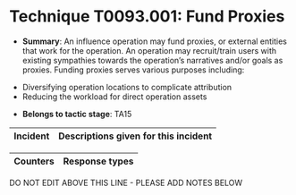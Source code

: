 # Technique T0093.001: Fund Proxies

* **Summary**: An influence operation may fund proxies, or external entities that work for the operation. An  operation may recruit/train users with existing sympathies towards the operation’s narratives  and/or goals as proxies. Funding proxies serves various purposes including: 
- Diversifying operation locations to complicate attribution  
- Reducing the workload for direct operation assets  

* **Belongs to tactic stage**: TA15


| Incident | Descriptions given for this incident |
| -------- | -------------------- |



| Counters | Response types |
| -------- | -------------- |


DO NOT EDIT ABOVE THIS LINE - PLEASE ADD NOTES BELOW